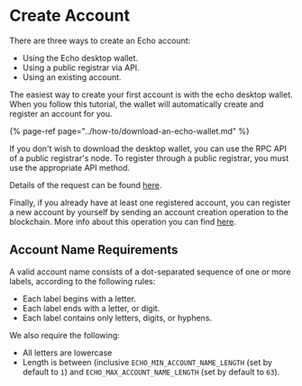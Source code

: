 # Create Account

There are three ways to create an Echo account:

* Using the Echo desktop wallet.
* Using a public registrar via API.
* Using an existing account.

The easiest way to create your first account is with the echo desktop wallet. When you follow this tutorial, the wallet will automatically create and register an account for you.

{% page-ref page="../how-to/download-an-echo-wallet.md" %}

If you don't wish to download the desktop wallet, you can use the RPC API of a public registrar's node. To register through a public registrar, you must use the appropriate API method.

Details of the request can be found [here](https://dev.echo.org/developers/apis/registration-api/).

Finally, if you already have at least one registered account, you can register a new account by yourself by sending an account creation operation to the blockchain. More info about this operation you can find [here](https://dev.echo.org/developers/operations/account_management/_account_create_operation/).

## Account Name Requirements

A valid account name consists of a dot-separated sequence of one or more labels, according to the following rules:

* Each label begins with a letter.
* Each label ends with a letter, or digit.
* Each label contains only letters, digits, or hyphens.

We also require the following:

* All letters are lowercase
* Length is between \(inclusive `ECHO_MIN_ACCOUNT_NAME_LENGTH` \(set by default to `1`\) and `ECHO_MAX_ACCOUNT_NAME_LENGTH` \(set by default to `63`\).
